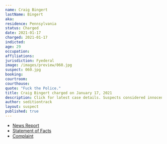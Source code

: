 ```yaml
---
name: Craig Bingert
lastName: Bingert
aka:
residence: Pennsylvania
status: Charged
date: 2021-01-17
charged: 2021-01-17
indicted:
age: 29
occupation:
affiliations:
jurisdiction: Fyederal
image: /images/preview/060.jpg
suspect: 060.jpg
booking:
courtroom:
courthouse:
quote: "Fuck the Police."
title: Craig Bingert charged on January 17, 2021
description: Click for latest case details. Suspects considered innocent until proven guilty.
author: seditiontrack
layout: suspect
published: true
---
```

- [News Report](https://www.mcall.com/news/pennsylvania/capitol-ideas/mc-nws-pa-slatington-man-craig-bingert-arrest-capitol-riots-20210118-zit2jmr6wjarri4gegtaqq5ray-story.html)
- [Statement of Facts](https://www.justice.gov/opa/page/file/1356991/download)
- [Complaint](https://www.justice.gov/opa/page/file/1356996/download)
